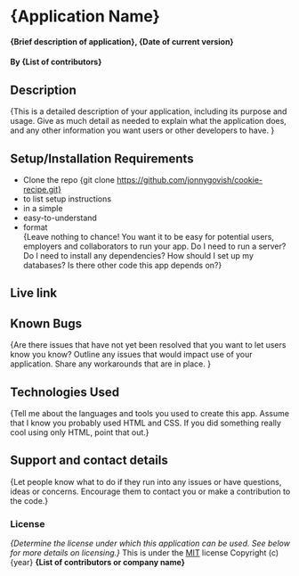 # {Application Name}
#### {Brief description of application}, {Date of current version}
#### By **{List of contributors}**
## Description
{This is a detailed description of your application, including its purpose and usage.  Give as much detail as needed to explain what the application does, and any other information you want users or other developers to have. }
## Setup/Installation Requirements
* Clone the repo {git clone https://github.com/jonnygovish/cookie-recipe.git}
* to list setup instructions
* in a simple
* easy-to-understand
* format   
{Leave nothing to chance! You want it to be easy for potential users, employers and collaborators to run your app. Do I need to run a server? Do I need to install any dependencies? How should I set up my databases? Is there other code this app depends on?}
## Live link
## Known Bugs
{Are there issues that have not yet been resolved that you want to let users know you know? Outline any issues that would impact use of your application. Share any workarounds that are in place. }
## Technologies Used
{Tell me about the languages and tools you used to create this app. Assume that I know you probably used HTML and CSS. If you did something really cool using only HTML, point that out.}
## Support and contact details
{Let people know what to do if they run into any issues or have questions, ideas or concerns.  Encourage them to contact you or make a contribution to the code.}
### License
*{Determine the license under which this application can be used.  See below for more details on licensing.}*
This is under the [MIT](LICENSE) license
Copyright (c) {year} **{List of contributors or company name}**